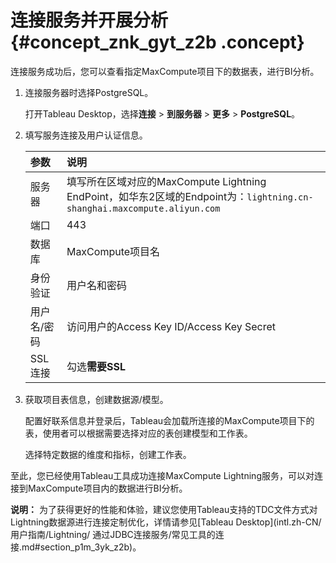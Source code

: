 # 连接服务并开展分析 {#concept_znk_gyt_z2b .concept}

连接服务成功后，您可以查看指定MaxCompute项目下的数据表，进行BI分析。

1.  连接服务器时选择PostgreSQL。

    打开Tableau Desktop，选择**连接** \> **到服务器** \> **更多** \> **PostgreSQL**。

2.  填写服务连接及用户认证信息。

    |参数|说明|
    |:-|:-|
    |服务器|填写所在区域对应的MaxCompute Lightning EndPoint，如华东2区域的Endpoint为：`lightning.cn-shanghai.maxcompute.aliyun.com` |
    |端口|443|
    |数据库|MaxCompute项目名|
    |身份验证|用户名和密码|
    |用户名/密码|访问用户的Access Key ID/Access Key Secret|
    |SSL连接|勾选**需要SSL**|

3.  获取项目表信息，创建数据源/模型。

    配置好联系信息并登录后，Tableau会加载所连接的MaxCompute项目下的表，使用者可以根据需要选择对应的表创建模型和工作表。

    选择特定数据的维度和指标，创建工作表。


至此，您已经使用Tableau工具成功连接MaxCompute Lightning服务，可以对连接到MaxCompute项目内的数据进行BI分析。

**说明：** 为了获得更好的性能和体验，建议您使用Tableau支持的TDC文件方式对Lightning数据源进行连接定制优化，详情请参见[Tableau Desktop](intl.zh-CN/用户指南/Lightning/ 通过JDBC连接服务/常见工具的连接.md#section_p1m_3yk_z2b)。

